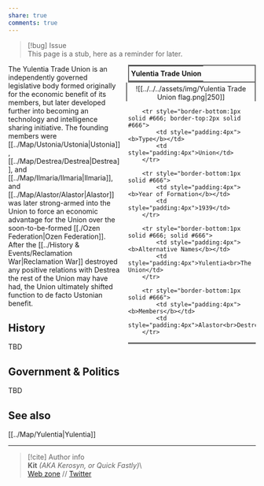 ```yaml
---  
share: true  
comments: true  
---  
```

> [!bug] Issue  
> This page is a stub, here as a reminder for later.  
<div style="float:right; clear:right; width:260px; margin:0 0 0 14; border-collapse:collapse">  
  <table style="float:right; clear:right; width:260px; margin:0 0 0 14; border:2px solid #666; line-height:1.5; border-collapse:collapse; font-size:smaller">  
	<tr>  
		<th colspan="2" style="border-bottom:2px solid #666; font-size:larger; padding:4px; text-align:center">Yulentia Trade Union</th>  
	</tr></table>  
  </div>  
  
  <span align="center" style="float:right; clear:right; width:260px; margin:0 0 0 14; padding:4 0 0 0; border-right:2px solid #666; border-left:2px solid #666; border-collapse:collapse">![[../../../assets/img/Yulentia Trade Union flag.png|250]]</span>  
  
  <div style="float:right; clear:right; width:260px; margin:0 0 0 14; border-collapse:collapse">  
    <table style="float:right; clear:right; width:260px; margin:0 0 7 14; border:2px solid #666; border-top:1px solid #666; line-height:1.5; border-collapse:collapse; font-size:smaller">  
		  
		<tr style="border-bottom:1px solid #666; border-top:2px solid #666">  
			<td style="padding:4px"><b>Type</b></td>  
			<td style="padding:4px">Union</td>  
		</tr>  
		  
		<tr style="border-bottom:1px solid #666">  
			<td style="padding:4px"><b>Year of Formation</b></td>  
			<td style="padding:4px">1939</td>  
		</tr>  
    
		<tr style="border-bottom:1px solid #666; solid #666">  
			<td style="padding:4px"><b>Alternative Names</b></td>  
			<td style="padding:4px">Yulentia<br>The Union</td>  
		</tr>  
    
		<tr style="border-bottom:1px solid #666">  
			<td style="padding:4px"><b>Members</b></td>  
			<td style="padding:4px">Alastor<br>Destrea<br>Ilmaria<br>Ustonia</td>  
		</tr>  
	  
  </table>  
</div>  
  
The Yulentia Trade Union is an independently governed legislative body formed originally for the economic benefit of its members, but later developed further into becoming an technology and intelligence sharing initiative. The founding members were [[../Map/Ustonia/Ustonia|Ustonia]], [[../Map/Destrea/Destrea|Destrea]], and [[../Map/Ilmaria/Ilmaria|Ilmaria]], and [[../Map/Alastor/Alastor|Alastor]] was later strong-armed into the Union to force an economic advantage for the Union over the soon-to-be-formed [[./Ozen Federation|Ozen Federation]]. After the [[../History & Events/Reclamation War|Reclamation War]] destroyed any positive relations with Destrea the rest of the Union may have had, the Union ultimately shifted function to de facto Ustonian benefit.  
  
## History  
  
TBD  
  
## Government & Politics  
  
TBD  
  
## See also  
  
[[../Map/Yulentia|Yulentia]]  
  
-----  
> [!cite] Author info  
> **Kit** *(AKA Kerosyn, or Quick Fastly)*\  
> [Web zone](https://kitabe.link) // [Twitter](https://twitter.com/Kerosyn_)